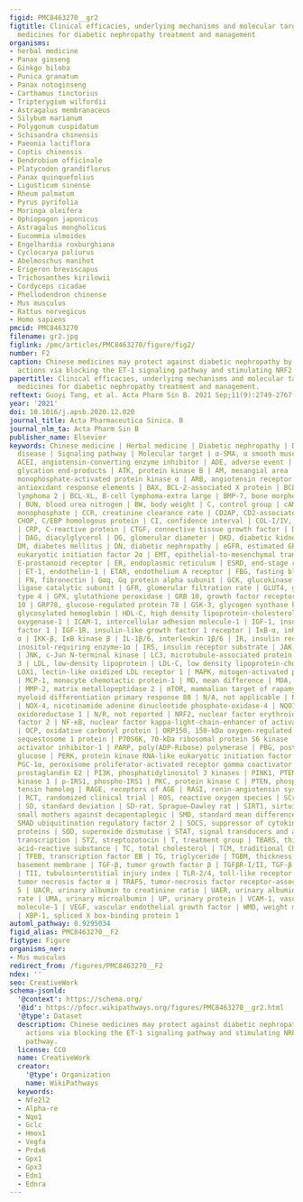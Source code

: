 ```yaml
---
figid: PMC8463270__gr2
figtitle: Clinical efficacies, underlying mechanisms and molecular targets of Chinese
  medicines for diabetic nephropathy treatment and management
organisms:
- herbal medicine
- Panax ginseng
- Ginkgo biloba
- Punica granatum
- Panax notoginseng
- Carthamus tinctorius
- Tripterygium wilfordii
- Astragalus membranaceus
- Silybum marianum
- Polygonum cuspidatum
- Schisandra chinensis
- Paeonia lactiflora
- Coptis chinensis
- Dendrobium officinale
- Platycodon grandiflorus
- Panax quinquefolius
- Ligusticum sinense
- Rheum palmatum
- Pyrus pyrifolia
- Moringa oleifera
- Ophiopogon japonicus
- Astragalus mongholicus
- Eucommia ulmoides
- Engelhardia roxburghiana
- Cyclocarya paliurus
- Abelmoschus manihot
- Erigeron breviscapus
- Trichosanthes kirilowii
- Cordyceps cicadae
- Phellodendron chinense
- Mus musculus
- Rattus norvegicus
- Homo sapiens
pmcid: PMC8463270
filename: gr2.jpg
figlink: /pmc/articles/PMC8463270/figure/fig2/
number: F2
caption: Chinese medicines may protect against diabetic nephropathy by antioxidant
  actions via blocking the ET-1 signaling pathway and stimulating NRF2 signaling pathway.
papertitle: Clinical efficacies, underlying mechanisms and molecular targets of Chinese
  medicines for diabetic nephropathy treatment and management.
reftext: Guoyi Tang, et al. Acta Pharm Sin B. 2021 Sep;11(9):2749-2767.
year: '2021'
doi: 10.1016/j.apsb.2020.12.020
journal_title: Acta Pharmaceutica Sinica. B
journal_nlm_ta: Acta Pharm Sin B
publisher_name: Elsevier
keywords: Chinese medicine | Herbal medicine | Diabetic nephropathy | Diabetic kidney
  disease | Signaling pathway | Molecular target | α-SMA, α smooth muscle actin |
  ACEI, angiotensin-converting enzyme inhibitor | ADE, adverse event | AGEs, advanced
  glycation end-products | ATK, protein kinase B | AM, mesangial area | AMPKα, adenosine
  monophosphate-activated protein kinase α | ARB, angiotensin receptor blocker | AREs,
  antioxidant response elements | BAX, BCL-2-associated X protein | BCL-2, B-cell
  lymphoma 2 | BCL-XL, B-cell lymphoma-extra large | BMP-7, bone morphogenetic protein-7
  | BUN, blood urea nitrogen | BW, body weight | C, control group | cAMP, cyclic adenosine
  monophosphate | CCR, creatinine clearance rate | CD2AP, CD2-associated protein |
  CHOP, C/EBP homologous protein | CI, confidence interval | COL-I/IV, collagen I/IV
  | CRP, C-reactive protein | CTGF, connective tissue growth factor | D, duration
  | DAG, diacylglycerol | DG, glomerular diameter | DKD, diabetic kidney disease |
  DM, diabetes mellitus | DN, diabetic nephropathy | eGFR, estimated GFR | eIF2α,
  eukaryotic initiation factor 2α | EMT, epithelial-to-mesenchymal transition | EP,
  E-prostanoid receptor | ER, endoplasmic reticulum | ESRD, end-stage renal disease
  | ET-1, endothelin-1 | ETAR, endothelium A receptor | FBG, fasting blood glucose
  | FN, fibronectin | Gαq, Gq protein alpha subunit | GCK, glucokinase | GCLC, glutamate-cysteine
  ligase catalytic subunit | GFR, glomerular filtration rate | GLUT4, glucose transporter
  type 4 | GPX, glutathione peroxidase | GRB 10, growth factor receptor-bound protein
  10 | GRP78, glucose-regulated protein 78 | GSK-3, glycogen synthase kinase 3 | HbA1c,
  glycosylated hemoglobin | HDL-C, high density lipoprotein-cholesterol | HO-1, heme
  oxygenase-1 | ICAM-1, intercellular adhesion molecule-1 | IGF-1, insulin-like growth
  factor 1 | IGF-1R, insulin-like growth factor 1 receptor | IκB-α, inhibitory protein
  α | IKK-β, IκB kinase β | IL-1β/6, interleukin 1β/6 | IR, insulin receptor | IRE-1α,
  inositol-requiring enzyme-1α | IRS, insulin receptor substrate | JAK, Janus kinase
  | JNK, c-Jun N-terminal kinase | LC3, microtubule-associated protein light chain
  3 | LDL, low-density lipoprotein | LDL-C, low density lipoprotein-cholesterol |
  LOX1, lectin-like oxidized LDL receptor 1 | MAPK, mitogen-activated protein kinase
  | MCP-1, monocyte chemotactic protein-1 | MD, mean difference | MDA, malondialdehyde
  | MMP-2, matrix metallopeptidase 2 | mTOR, mammalian target of rapamycin | MYD88,
  myeloid differentiation primary response 88 | N/A, not applicable | N/O, not observed
  | NOX-4, nicotinamide adenine dinucleotide phosphate-oxidase-4 | NQO1, NAD(P)H:quinone
  oxidoreductase 1 | N/R, not reported | NRF2, nuclear factor erythroid 2-related
  factor 2 | NF-κB, nuclear factor kappa-light-chain-enhancer of activated B cells
  | OCP, oxidative carbonyl protein | ORP150, 150-kDa oxygen-regulated protein | p62,
  sequestosome 1 protein | P70S6K, 70-kDa ribosomal protein S6 kinase | PAI-1, plasminogen
  activator inhibitor-1 | PARP, poly(ADP-Ribose) polymerase | PBG, postprandial blood
  glucose | PERK, protein kinase RNA-like eukaryotic initiation factor 2A kinase |
  PGC-1α, peroxisome proliferator-activated receptor gamma coactivator 1α | PGE2,
  prostaglandin E2 | PI3K, phosphatidylinositol 3 kinases | PINK1, PTEN-induced putative
  kinase 1 | p-IRS1, phospho-IRS1 | PKC, protein kinase C | PTEN, phosphatase and
  tensin homolog | RAGE, receptors of AGE | RASI, renin-angiotensin system inhibitor
  | RCT, randomized clinical trial | ROS, reactive oxygen species | SCr, serum creatinine
  | SD, standard deviation | SD-rat, Sprague–Dawley rat | SIRT1, sirtuin 1 | SMAD,
  small mothers against decapentaplegic | SMD, standard mean difference | SMURF-2,
  SMAD ubiquitination regulatory factor 2 | SOCS, suppressor of cytokine signaling
  proteins | SOD, superoxide dismutase | STAT, signal transducers and activators of
  transcription | STZ, streptozotocin | T, treatment group | TBARS, thiobarbituric
  acid-reactive substance | TC, total cholesterol | TCM, traditional Chinese medicine
  | TFEB, transcription factor EB | TG, triglyceride | TGBM, thickness of glomerular
  basement membrane | TGF-β, tumor growth factor β | TGFβR-I/II, TGF-β receptor I/II
  | TII, tubulointerstitial injury index | TLR-2/4, toll-like receptor 2/4 | TNF-α,
  tumor necrosis factor α | TRAF5, tumor-necrosis factor receptor-associated factor
  5 | UACR, urinary albumin to creatinine ratio | UAER, urinary albumin excretion
  rate | UMA, urinary microalbumin | UP, urinary protein | VCAM-1, vascular cell adhesion
  molecule-1 | VEGF, vascular endothelial growth factor | WMD, weight mean difference
  | XBP-1, spliced X box-binding protein 1
automl_pathway: 0.9295034
figid_alias: PMC8463270__F2
figtype: Figure
organisms_ner:
- Mus musculus
redirect_from: /figures/PMC8463270__F2
ndex: ''
seo: CreativeWork
schema-jsonld:
  '@context': https://schema.org/
  '@id': https://pfocr.wikipathways.org/figures/PMC8463270__gr2.html
  '@type': Dataset
  description: Chinese medicines may protect against diabetic nephropathy by antioxidant
    actions via blocking the ET-1 signaling pathway and stimulating NRF2 signaling
    pathway.
  license: CC0
  name: CreativeWork
  creator:
    '@type': Organization
    name: WikiPathways
  keywords:
  - Nfe2l2
  - Alpha-re
  - Nqo1
  - Gclc
  - Hmox1
  - Vegfa
  - Prdx6
  - Gpx1
  - Gpx3
  - Edn1
  - Ednra
---
```

